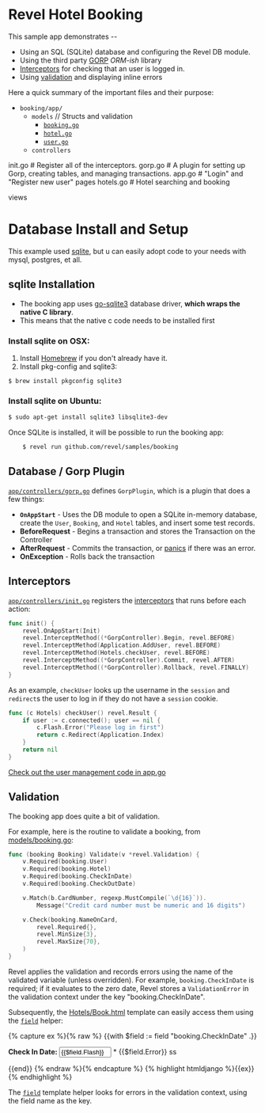 Revel Hotel Booking
===============================

This sample app demonstrates --

* Using an SQL (SQLite) database and configuring the Revel DB module.
* Using the third party [GORP](https://github.com/coopernurse/gorp) *ORM-ish* library
* [Interceptors](../manual/interceptors.html) for checking that an user is logged in.
* Using [validation](../manual/validation) and displaying inline errors


Here a quick summary of the important files and their purpose:

* `booking/app/`
	* `models`		// Structs and validation
		* [`booking.go`](./app/models/booking.go)
		* [`hotel.go`](/app/models/hotel.go)
		* [`user.go`](/booking/app/models/user.go)
	* `controllers`
	
	
init.go    # Register all of the interceptors.
gorp.go    # A plugin for setting up Gorp, creating tables, and managing transactions.
app.go     # "Login" and "Register new user" pages
hotels.go  # Hotel searching and booking

views


# Database Install and Setup
This example used [sqlite](https://www.sqlite.org/), but u can easily adopt code to your needs with mysql, postgres, et all.

## sqlite Installation

- The booking app uses [go-sqlite3](https://github.com/mattn/go-sqlite3) database driver, **which wraps the native C library**.
- This means that the native c code needs to be installed first

### Install sqlite on OSX:

1. Install [Homebrew](http://mxcl.github.com/homebrew/) if you don't already have it.
2. Install pkg-config and sqlite3:

~~~
$ brew install pkgconfig sqlite3
~~~

### Install sqlite on Ubuntu:
```sh
$ sudo apt-get install sqlite3 libsqlite3-dev
```

Once SQLite is installed, it will be possible to run the booking app:
```sh
	$ revel run github.com/revel/samples/booking
```

## Database / Gorp Plugin

[`app/controllers/gorp.go`](https://github.com/revel/samples/blob/master/booking/app/controllers/gorp.go) defines `GorpPlugin`, which is a plugin that does a few things:

* **`OnAppStart`** -  Uses the DB module to open a SQLite in-memory database, create the `User`, `Booking`, and `Hotel` tables, and insert some test records.
* **BeforeRequest** -  Begins a transaction and stores the Transaction on the Controller
* **AfterRequest** -  Commits the transaction, or [panics](https://github.com/golang/go/wiki/PanicAndRecover) if there was an error.
* **OnException** -  Rolls back the transaction


## Interceptors

[`app/controllers/init.go`](https://github.com/revel/samples/blob/master/booking/app/controllers/init.go) 
registers the [interceptors](../manual/interceptors.html) that runs before each action:

```go
func init() {
	revel.OnAppStart(Init)
	revel.InterceptMethod((*GorpController).Begin, revel.BEFORE)
	revel.InterceptMethod(Application.AddUser, revel.BEFORE)
	revel.InterceptMethod(Hotels.checkUser, revel.BEFORE)
	revel.InterceptMethod((*GorpController).Commit, revel.AFTER)
	revel.InterceptMethod((*GorpController).Rollback, revel.FINALLY)
}
```

As an example, `checkUser` looks up the username in the `session` and `redirect`s
the user to log in if they do not have a `session` cookie.

```go
func (c Hotels) checkUser() revel.Result {
	if user := c.connected(); user == nil {
		c.Flash.Error("Please log in first")
		return c.Redirect(Application.Index)
	}
	return nil
}
```

[Check out the user management code in app.go](https://github.com/revel/samples/blob/master/booking/app/controllers/app.go)

## Validation

The booking app does quite a bit of validation.

For example, here is the routine to validate a booking, from
[models/booking.go](https://github.com/revel/samples/blob/master/booking/app/models/booking.go):

```go
func (booking Booking) Validate(v *revel.Validation) {
	v.Required(booking.User)
	v.Required(booking.Hotel)
	v.Required(booking.CheckInDate)
	v.Required(booking.CheckOutDate)

	v.Match(b.CardNumber, regexp.MustCompile(`\d{16}`)).
		Message("Credit card number must be numeric and 16 digits")

	v.Check(booking.NameOnCard,
		revel.Required{},
		revel.MinSize{3},
		revel.MaxSize{70},
	)
}
```

Revel applies the validation and records errors using the name of the
validated variable (unless overridden).  For example, `booking.CheckInDate` is
required; if it evaluates to the zero date, Revel stores a `ValidationError` in
the validation context under the key "booking.CheckInDate".

Subsequently, the
[Hotels/Book.html](https://github.com/revel/samples/blob/master/booking/app/views/Hotels/Book.html)
template can easily access them using the [`field`](../manual/templates.html#field) helper:

{% capture ex %}{% raw %}
{{with $field := field "booking.CheckInDate" .}}
<p class="{{$field.ErrorClass}}">
    <strong>Check In Date:</strong>
    <input type="text" size="10" name="{{$field.Name}}" class="datepicker" value="{{$field.Flash}}">
    * <span class="error">{{$field.Error}}</span>
ss</p>
{{end}}
{% endraw %}{% endcapture %}
{% highlight htmldjango %}{{ex}}{% endhighlight %} 


The [`field`](../manual/templates.html#field) template helper looks for errors in the validation context, using
the field name as the key.
